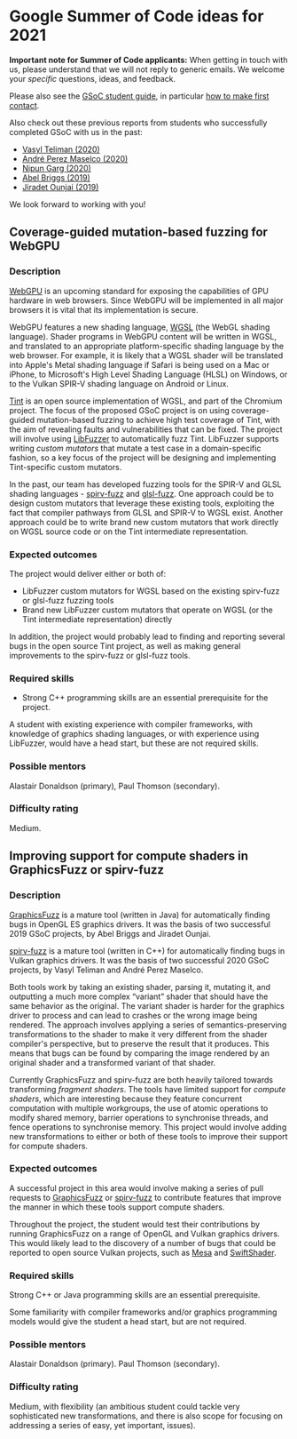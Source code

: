 # Google Summer of Code ideas for 2021

**Important note for Summer of Code applicants:** When getting in touch with us,
please understand that we will not reply to generic emails.
We welcome your *specific* questions, ideas, and feedback.

Please also see the [GSoC student guide](https://google.github.io/gsocguides/student/), in
particular [how to make first
contact](https://google.github.io/gsocguides/student/making-first-contact).

Also check out these previous reports from students who successfully completed GSoC with us in the past:

- [Vasyl Teliman (2020)](https://gist.github.com/Vasniktel/e36fd3ec914a2b28498472a5083c0090)
- [André Perez Maselco (2020)](https://github.com/google/graphicsfuzz/blob/master/docs/summer-of-code-ideas/summer-of-code-reports/gsoc-2020-andreperezmaselco.md)
- [Nipun Garg (2020)](https://github.com/google/graphicsfuzz/blob/master/docs/summer-of-code-ideas/summer-of-code-reports/gsoc-2020-nipungarg.md)
- [Abel Briggs (2019)](https://gist.github.com/abelbriggs1/ce2d56fd3264d4b1f0e7a248ae251179)
- [Jiradet Ounjai (2019)](https://gist.github.com/jiradeto/36b28fbc3d2596f218efc98e069786f6)

We look forward to working with you!

## Coverage-guided mutation-based fuzzing for WebGPU

### Description

[WebGPU](https://gpuweb.github.io/gpuweb/) is an upcoming standard for exposing the capabilities of GPU hardware in web browsers. Since WebGPU will be implemented in all major browsers it is vital that its implementation is secure.

WebGPU features a new shading language, [WGSL](https://gpuweb.github.io/gpuweb/wgsl.html) (the WebGL shading language). Shader programs in WebGPU content will be written in WGSL, and translated to an appropriate platform-specific shading language by the web browser. For example, it is likely that a WGSL shader will be translated into Apple's Metal shading language if Safari is being used on a Mac or iPhone, to Microsoft's High Level Shading Language (HLSL) on Windows, or to the Vulkan SPIR-V shading language on Android or Linux.

[Tint](https://dawn.googlesource.com/tint/) is an open source implementation of WGSL, and part of the Chromium project. The focus of the proposed GSoC project is on using coverage-guided mutation-based fuzzing to achieve high test coverage of Tint, with the aim of revealing faults and vulnerabilities that can be fixed. The project will involve using [LibFuzzer](https://llvm.org/docs/LibFuzzer.html) to automatically fuzz Tint. LibFuzzer supports writing *custom mutators* that mutate a test case in a domain-specific fashion, so a key focus of the project will be designing and implementing Tint-specific custom mutators.

In the past, our team has developed fuzzing tools for the SPIR-V and GLSL shading languages - [spirv-fuzz](https://github.com/KhronosGroup/SPIRV-Tools#fuzzer) and [glsl-fuzz](https://github.com/google/graphicsfuzz). One approach could be to design custom mutators that leverage these existing tools, exploiting the fact that compiler pathways from GLSL and SPIR-V to WGSL exist. Another approach could be to write brand new custom mutators that work directly on WGSL source code or on the Tint intermediate representation.

### Expected outcomes

The project would deliver either or both of:

- LibFuzzer custom mutators for WGSL based on the existing spirv-fuzz or glsl-fuzz fuzzing tools
- Brand new LibFuzzer custom mutators that operate on WGSL (or the Tint intermediate representation) directly

In addition, the project would probably lead to finding and reporting several bugs in the open source Tint project, as well as making general improvements to the spirv-fuzz or glsl-fuzz tools.

### Required skills

- Strong C++ programming skills are an essential prerequisite for the project.

A student with existing experience with compiler frameworks, with knowledge of graphics shading languages, or with experience using LibFuzzer, would have a head start, but these are not required skills.

### Possible mentors

Alastair Donaldson (primary), Paul Thomson (secondary).

### Difficulty rating

Medium.


## Improving support for compute shaders in GraphicsFuzz or spirv-fuzz

### Description

[GraphicsFuzz](https://github.com/google/graphicsfuzz) is a mature tool (written in Java) for automatically finding bugs in OpenGL ES graphics drivers.  It was the basis of two successful 2019 GSoC projects, by Abel Briggs and Jiradet Ounjai.

[spirv-fuzz](https://github.com/KhronosGroup/SPIRV-Tools#fuzzer) is a mature tool (written in C++) for automatically finding bugs in Vulkan graphics drivers.  It was the basis of two successful 2020 GSoC projects, by Vasyl Teliman and André Perez Maselco.

Both tools work by taking an existing shader, parsing it, mutating it, and outputting a much more complex “variant” shader that should have the same behavior as the original. The variant shader is harder for the graphics driver to process and can lead to crashes or the wrong image being rendered. The approach involves applying a series of semantics-preserving transformations to the shader to make it very different from the shader compiler's perspective, but to preserve the result that it produces.  This means that bugs can be found by comparing the image rendered by an original shader and a transformed variant of that shader.

Currently GraphicsFuzz and spirv-fuzz are both heavily tailored towards transforming *fragment shaders*. The tools have limited support for *compute shaders*, which are interesting because they feature concurrent computation with multiple workgroups, the use of atomic operations to modify shared memory, barrier operations to synchronise threads, and fence operations to synchronise memory. This project would involve adding new transformations to either or both of these tools to improve their support for compute shaders.

### Expected outcomes

A successful project in this area would involve making a series of pull requests to [GraphicsFuzz](https://github.com/google/graphicsfuzz) or [spirv-fuzz](https://github.com/KhronosGroup/SPIRV-Tools#fuzzer) to contribute features that improve the manner in which these tools support compute shaders.

Throughout the project, the student would test their contributions by running GraphicsFuzz on a range of OpenGL and Vulkan graphics drivers.  This would likely lead to the discovery of a number of bugs that could be reported to open source Vulkan projects, such as [Mesa](https://www.mesa3d.org/) and [SwiftShader](https://github.com/google/swiftshader).

### Required skills

Strong C++ or Java programming skills are an essential prerequisite.

Some familiarity with compiler frameworks and/or graphics programming models would give the student a head start, but are not required.

### Possible mentors

Alastair Donaldson (primary).  Paul Thomson (secondary).

### Difficulty rating

Medium, with flexibility (an ambitious student could tackle very sophisticated new transformations, and there is also scope for focusing on addressing a series of easy, yet important, issues).
